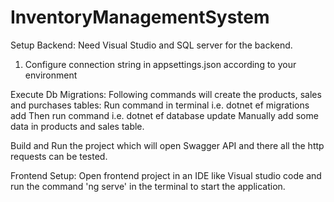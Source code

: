 # InventoryManagementSystem
Setup Backend:
Need Visual Studio and SQL server for the backend.
1. Configure connection string in appsettings.json according to your environment

Execute Db Migrations:
Following commands will create the products, sales and purchases tables:
Run command in terminal i.e. dotnet ef migrations add <Your-Migration-Name>
Then run command i.e. dotnet ef database update
Manually add some data in products and sales table.

Build and Run the project which will open Swagger API and there all the http requests can be tested.

Frontend Setup:
Open frontend project in an IDE like Visual studio code and run the command 'ng serve' in the terminal to start the application.
